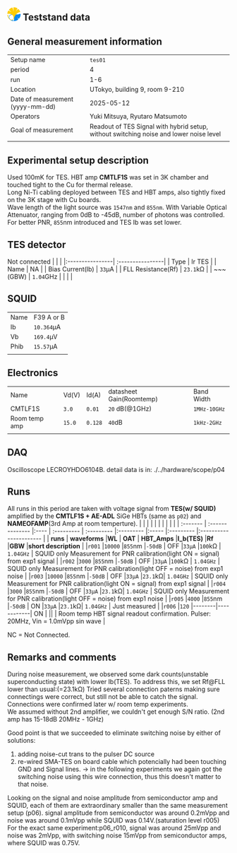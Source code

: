 ## <img src="./../logo/utokyo_logo.png" alt="logo" width="30"/> Teststand data 

<style>
@media (prefers-color-scheme: dark) {
  .logo-inline {
    content: url("./../logo/utokyo_logo.png");
  }
}
</style>

## General measurement information
| | |
|:----------------| :----------------|
| Setup name | `tes01`|
| period | 4 | 
| run | 1-6 | 
| Location | UTokyo, building 9,  room 9-210 |
| Date of measurement (yyyy-mm-dd) | 2025-05-12 | 
| Operators | Yuki Mitsuya, Ryutaro Matsumoto | 
| Goal of measurement | Readout of TES Signal with hybrid setup, without switching noise and lower noise level |
| | |

## Experimental setup description
Used 100mK for TES. HBT amp **CMTLF1S** was set in 3K chamber and touched tight to the Cu for thermal release.<br>
Long Ni-Ti cabling deployed between TES and HBT amps, also tightly fixed on the 3K stage with Cu boards.<br>
Wave length of the light source was `1547nm` and `855nm`. With Variable Optical Attenuator, ranging from 0dB to -45dB, number of photons was controlled.  <br>
For better PNR, `855`nm introduced and TES Ib was set lower.
## TES detector
Not connected
| | |
|:----------------| :----------------|
| Type | Ir TES | 
| Name | NA | 
| Bias Current(Ib) | `33`µA | 
| FLL Resistance(Rf) | `23.1`kΩ |
| ~~~(GBW) | `1.04`GHz |
| | |
## SQUID
| | |
|:----------------| :----------------|
| Name | F39 A or B | 
| Ib | `10.364`µA | 
| Vb | `169.4`µV | 
| Phib | `15.57`µA | 
| | |
## Electronics
| |||||
|:----------------| :----------------| :----| :----| :----|
|Name| Vd(V) |Id(A)| datasheet Gain(Roomtemp) | Band Width| 
|CMTLF1S|`3.0`| `0.01`| `20` dB(@1GHz) |`1MHz-10GHz` |
|Room temp amp | `15.0` | `0.128` |`40`dB|`1kHz-2GHz` |
||||||


## DAQ
Oscilloscope LECROYHDO6104B.
detail data is in: ./../hardware/scope/p04

## Runs
All runs in this period are taken with voltage signal from **TES(w/ SQUID)** amplified by the **CMTLF1S + AE-ADL** SiGe HBTs (same as `p02`) and **NAMEOFAMP**(3rd Amp at room temperture).
|          |                 |        |            |              |             |        |            |                          |
| :------- | :-------------- |:----   | :--------- | :---------   |:---------   |:-----  |:---------  |:----------------------   |
| **runs** | **waveforms**   |**WL**  | **OAT**    | **HBT_Amps** |**I_b(TES)** |**Rf**  |**GBW**     |**short description**     |
|`r001`    |`10000`          |`855`nm |`-50dB`     | OFF          |`33µA`       |`100`kΩ | `1.04GHz`  | SQUID only Measurement for PNR calibration(light ON = signal)     from exp1 signal                    |
|`r002`    |`3000`           |`855`nm |`-50dB`     | OFF          |`33µA`       |`100`kΩ | `1.04GHz`  | SQUID only Measurement for PNR calibration(light OFF = noise)      from exp1 noise                   |
|`r003`    |`10000`          |`855`nm |`-50dB`     | OFF          |`33µA`       |`23.1`kΩ| `1.04GHz`  | SQUID only Measurement for PNR calibration(light ON = signal)     from exp1 signal                    |
|`r004`    |`3000`           |`855`nm |`-50dB`     | OFF          |`33µA`       |`23.1`kΩ| `1.04GHz`  | SQUID only Measurement for PNR calibration(light OFF = noise)      from exp1 noise                   |
|`r005`    |`4000`           |`855`nm |`-50dB`     | ON          |`33µA`       |`23.1`kΩ| `1.04GHz`  | Just measured                  |
|`r006`    |`120`          |--------|------------| ON           |   ||   | Room temp HBT signal readout confirmation. Pulser: 20MHz, Vin = 1.0mVpp sin wave      |

NC = Not Connected.
## Remarks and comments
During noise measurement, we observed some dark counts(unstable superconducting state) with lower Ib(TES). To address this, we set Rf@FLL lower than usual:(=23.1kΩ)
Tried several connection paterns making sure connectings were correct, but still not be able to catch the signal. Connections were confirmed later w/ room temp experiments.<br>
We assumed without 2nd amplifier, we couldn't get enough S/N ratio. (2nd amp has 15-18dB 20MHz - 1GHz) <br>

Good point is that we succeeded to eliminate switching noise by either of solutions: <br>
1. adding noise-cut trans to the pulser DC source <br>
2. re-wired SMA-TES on board cable which potencially had been touching GND and Signal lines. -> in the following experiments we again got the switching noise using this wire connection, thus this doesn't matter to that noise.

Looking on the signal and noise amplitude from semiconductor amp and SQUID, each of them are extraordinary smaller than the same measurement setup (p06). signal amplitude from semiconductor was around 0.2mVpp and noise was around 0.1mVpp while SQUID was 0.14V.(saturation level r005) 
For the exact same experiment:p06_r010, signal was around 25mVpp and noise was 2mVpp, with switching noise 15mVpp from semiconductor amps, where SQUID was 0.75V.